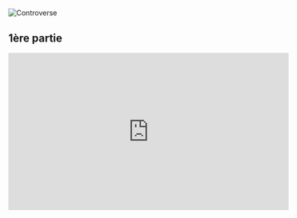 # 

![Controverse](http://www.ephemanar.net/imagestrois/controverse_.jpg)

## 1ère partie

<iframe width="560" height="315" src="https://www.youtube.com/embed/YyknBTm_YyM" frameborder="0" allowfullscreen></iframe>
